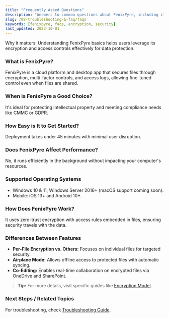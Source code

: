 ```yaml
---
title: "Frequently Asked Questions"
description: "Answers to common questions about FenixPyre, including its features and security benefits (under 160 characters)."
slug: /09-troubleshooting-&-faq/faqs
keywords: [fenixpyre, faqs, encryption, security]
last_updated: 2023-10-01
---
```


Why it matters: Understanding FenixPyre basics helps users leverage its encryption and access controls effectively for data protection.

### What is FenixPyre?

FenixPyre is a cloud platform and desktop app that secures files through encryption, multi-factor controls, and access logs, allowing fine-tuned control even when files are shared.

### When is FenixPyre a Good Choice?

It's ideal for protecting intellectual property and meeting compliance needs like CMMC or GDPR.

### How Easy is It to Get Started?

Deployment takes under 45 minutes with minimal user disruption.

### Does FenixPyre Affect Performance?

No, it runs efficiently in the background without impacting your computer's resources.

### Supported Operating Systems

- Windows 10 & 11, Windows Server 2016+ (macOS support coming soon).
- Mobile: iOS 13+ and Android 10+.

### How Does FenixPyre Work?

It uses zero-trust encryption with access rules embedded in files, ensuring security travels with the data.

### Differences Between Features

- **Per-File Encryption vs. Others:** Focuses on individual files for targeted security.
- **Airplane Mode:** Allows offline access to protected files with automatic syncing.
- **Co-Editing:** Enables real-time collaboration on encrypted files via OneDrive and SharePoint.

> **Tip:** For more details, visit specific guides like [Encryption Model](https://fenixpyre.com/docs/encryption-model).

### Next Steps / Related Topics
For troubleshooting, check [Troubleshooting Guide](https://fenixpyre.com/docs/troubleshooting).
